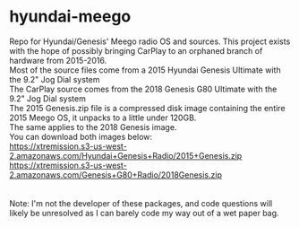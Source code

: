 # hyundai-meego
Repo for Hyundai/Genesis' Meego radio OS and sources. This project exists with the hope of possibly bringing CarPlay to an orphaned branch of hardware from 2015-2016. <br>
Most of the source files come from a 2015 Hyundai Genesis Ultimate with the 9.2" Jog Dial system<br>
The CarPlay source comes from the 2018 Genesis G80 Ultimate with the 9.2" Jog Dial system<br>
The 2015 Genesis.zip file is a compressed disk image containing the entire 2015 Meego OS, it unpacks to a little under 120GB. <br>
The same applies to the 2018 Genesis image. <br>
You can download both images below:<br>
https://xtremission.s3-us-west-2.amazonaws.com/Hyundai+Genesis+Radio/2015+Genesis.zip<br>
https://xtremission.s3-us-west-2.amazonaws.com/Genesis+G80+Radio/2018Genesis.zip<br>
<br>
<br>
Note: I'm not the developer of these packages, and code questions will likely be unresolved as I can barely code my way out of a wet paper bag. 
